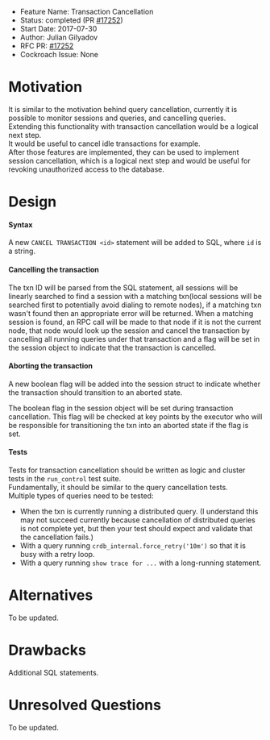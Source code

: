 - Feature Name: Transaction Cancellation
- Status: completed (PR [#17252](https://github.com/cockroachdb/cockroach/pull/17252))
- Start Date: 2017-07-30
- Author: Julian Gilyadov
- RFC PR: [#17252](https://github.com/cockroachdb/cockroach/pull/17252)
- Cockroach Issue: None

# Motivation

It is similar to the motivation behind query cancellation, currently it is possible to monitor sessions and queries, and cancelling queries.  
Extending this functionality with transaction cancellation would be a logical next step.  
It would be useful to cancel idle transactions for example.  
After those features are implemented, they can be used to implement session cancellation, which is a logical next step and would be useful for revoking unauthorized access to the database.

# Design

#### Syntax

A new `CANCEL TRANSACTION <id>` statement will be added to SQL, where `id` is a string.

#### Cancelling the transaction

The txn ID will be parsed from the SQL statement, all sessions will be linearly searched to find a session with a matching txn(local sessions will be searched first to potentially avoid dialing to remote nodes), if a matching txn wasn't found then an appropriate error will be returned.
When a matching session is found, an RPC call will be made to that node if it is not the current node, that node would look up the session and cancel the transaction by cancelling all running queries under that transaction and a flag will be set in the session object to indicate that the transaction is cancelled.

#### Aborting the transaction

A new boolean flag will be added into the session struct to indicate whether the transaction should transition to an aborted state.

The boolean flag in the session object will be set during transaction cancellation. This flag will be checked at key points by the executor who will be responsible for transitioning the txn into an aborted state if the flag is set. 

#### Tests

Tests for transaction cancellation should be written as logic and cluster tests in the `run_control` test suite.   
Fundamentally, it should be similar to the query cancellation tests.  
Multiple types of queries need to be tested:
*   When the txn is currently running a distributed query. (I understand this may not succeed currently because cancellation of distributed queries is not complete yet, but then your test should expect and validate that the cancellation fails.)
*   With a query running `crdb_internal.force_retry('10m')` so that it is busy with a retry loop.
*   With a query running `show trace for ...` with a long-running statement.

# Alternatives

To be updated.

# Drawbacks

Additional SQL statements.

# Unresolved Questions

To be updated.
